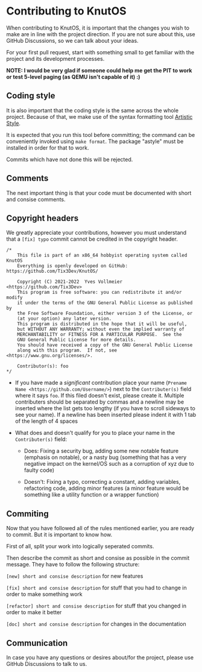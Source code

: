 # Contributing to KnutOS

When contributing to KnutOS, it is important that the changes you wish to make are in line with the project direction. If you are not sure about this, use GitHub Discussions, so we can talk about your ideas.

For your first pull request, start with something small to get familiar with the project and its development processes.

**NOTE: I would be very glad if someone could help me get the PIT to work or test 5-level paging (as QEMU isn't capable of it) :)**

## Coding style

It is also important that the coding style is the same across the whole project. Because of that, we make use of the syntax formatting tool [Artistic Style](http://astyle.sourceforge.net/).

It is expected that you run this tool before committing; the command can be conveniently invoked using ```make format```. The package "astyle" must be installed in order for that to work.

Commits which have not done this will be rejected.

## Comments

The next important thing is that your code must be documented with short and consise comments.

## Copyright headers

We greatly appreciate your contributions, however you must understand that a `[fix] typo` commit cannot be credited in the copyright header.

```
/*
	This file is part of an x86_64 hobbyist operating system called KnutOS
	Everything is openly developed on GitHub: https://github.com/Tix3Dev/KnutOS/

	Copyright (C) 2021-2022  Yves Vollmeier <https://github.com/Tix3Dev>
	This program is free software: you can redistribute it and/or modify
	it under the terms of the GNU General Public License as published by
	the Free Software Foundation, either version 3 of the License, or
	(at your option) any later version.
	This program is distributed in the hope that it will be useful,
	but WITHOUT ANY WARRANTY; without even the implied warranty of
	MERCHANTABILITY or FITNESS FOR A PARTICULAR PURPOSE.  See the
	GNU General Public License for more details.
	You should have received a copy of the GNU General Public License
	along with this program.  If not, see <https://www.gnu.org/licenses/>.
  
	Contributor(s): foo
*/
```

- If you have made a *significant* contribution place your name (`Prename Name <https://github.com/Username/>`) next to the `Contributer(s)` field where it says `foo`. If this filed doesn't exist, please create it.
Multiple contributers should be separated by commas and a newline may be inserted where the list gets too lengthy (if you have to scroll sideways to see your name).
If a newline has been inserted please indent it with 1 tab of the length of 4 spaces

- What does and doesn't qualify for you to place your name in the `Contributer(s)` field:
  - Does: Fixing a security bug, adding some new notable feature (emphasis on notable), or a nasty bug (something that has a very negative impact on the kernel/OS such as a corruption of xyz due to faulty code)

  - Doesn't: Fixing a typo, correcting a constant, adding variables, refactoring code, adding minor features (a minor feature would be something like a utility function or a wrapper function)

## Commiting

Now that you have followed all of the rules mentioned earlier, you are ready to commit. But it is important to know how.

First of all, split your work into logically seperated commits.

Then describe the commit as short and consise as possible in the commit message. They have to follow the following structure:

```[new] short and consise description``` for new features

```[fix] short and consise description``` for stuff that you had to change in order to make something work

```[refactor] short and consise description``` for stuff that you changed in order to make it better

```[doc] short and consise description``` for changes in the documentation

## Communication

In case you have any questions or desires about/for the project, please use GitHub Discussions to talk to us.
